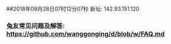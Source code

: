 ##2018年09月28日07时12分07秒 新址: 142.93.151.120
### 兔友常见问题及解答: https://github.com/wanggonging/d/blob/w/FAQ.md
